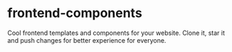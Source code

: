 # frontend-components
 Cool frontend templates and components for your website. Clone it, star it and push changes for better experience for everyone.
